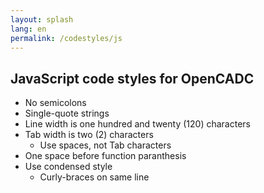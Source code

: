 ```yaml
---
layout: splash
lang: en
permalink: /codestyles/js
---
```


<section class="main-content">

# JavaScript code styles for OpenCADC

<div class="row">

* No semicolons
* Single-quote strings
* Line width is one hundred and twenty (120) characters
* Tab width is two (2) characters
  * Use spaces, not Tab characters
* One space before function paranthesis
* Use condensed style
  * Curly-braces on same line

</div>

</section>
